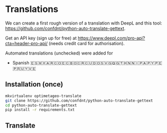 # Translations

We can create a first rough version of a translation with DeepL and this tool: <https://github.com/confdnt/python-auto-translate-gettext>.

Get an API key (sign up for free) at <https://www.deepl.com/pro-api?cta=header-pro-api/> (needs credit card for authorisation).

Automated translations (unchecked) were added for

- Spanish 🇪🇸🇲🇽🇦🇷🇨🇴🇪🇨🇧🇴🇨🇷🇨🇺🇩🇴🇸🇻🇬🇶🇬🇹🇭🇳🇳🇮🇵🇦🇵🇾🇵🇪🇵🇷🇺🇾🇻🇪
## Installation (once)

```bash
mkvirtualenv optimetageo-translate
git clone https://github.com/confdnt/python-auto-translate-gettext
cd python-auto-translate-gettext
pip install -r requirements.txt
```

## Translate

```bash

```
